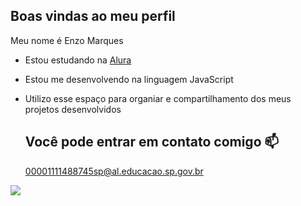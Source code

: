 ## Boas vindas ao meu perfil 

Meu nome é Enzo Marques

- Estou estudando na [Alura](https//www.alura.com.br)
- Estou me desenvolvendo na linguagem JavaScript
- Utilizo esse espaço para organiar e compartilhamento dos meus projetos desenvolvidos

  ## Você pode entrar em contato comigo 📫

  00001111488745sp@al.educacao.sp.gov.br

![](https://media.tenor.com/Bhfsf31ISUoAAAAi/brawl-stars-squike.gif)


